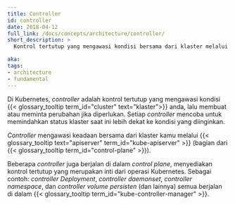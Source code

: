 ```yaml
---
title: Controller
id: controller
date: 2018-04-12
full_link: /docs/concepts/architecture/controller/
short_description: >
  Kontrol tertutup yang mengawasi kondisi bersama dari klaster melalui apiserver dan membuat perubahan yang mencoba untuk membawa kondisi saat ini ke kondisi yang diinginkan.

aka: 
tags:
- architecture
- fundamental
---
```

Di Kubernetes, _controller_ adalah kontrol tertutup yang mengawasi kondisi
{{< glossary_tooltip term_id="cluster" text="klaster">}} anda, lalu membuat atau 
meminta perubahan jika diperlukan.
Setiap _controller_ mencoba untuk memindahkan status klaster saat ini lebih 
dekat ke kondisi yang diinginkan.

<!--more-->

_Controller_ mengawasi keadaan bersama dari klaster kamu melalui
{{< glossary_tooltip text="apiserver" term_id="kube-apiserver" >}} (bagian dari
{{< glossary_tooltip term_id="control-plane" >}}).

Beberapa _controller_ juga berjalan di dalam _control plane_, menyediakan 
kontrol tertutup yang merupakan inti dari operasi Kubernetes. Sebagai contoh: 
_controller Deployment_, _controller daemonset_, _controller namespace_, dan 
_controller volume persisten_ (dan lainnya) semua berjalan di dalam
{{< glossary_tooltip term_id="kube-controller-manager" >}}.
